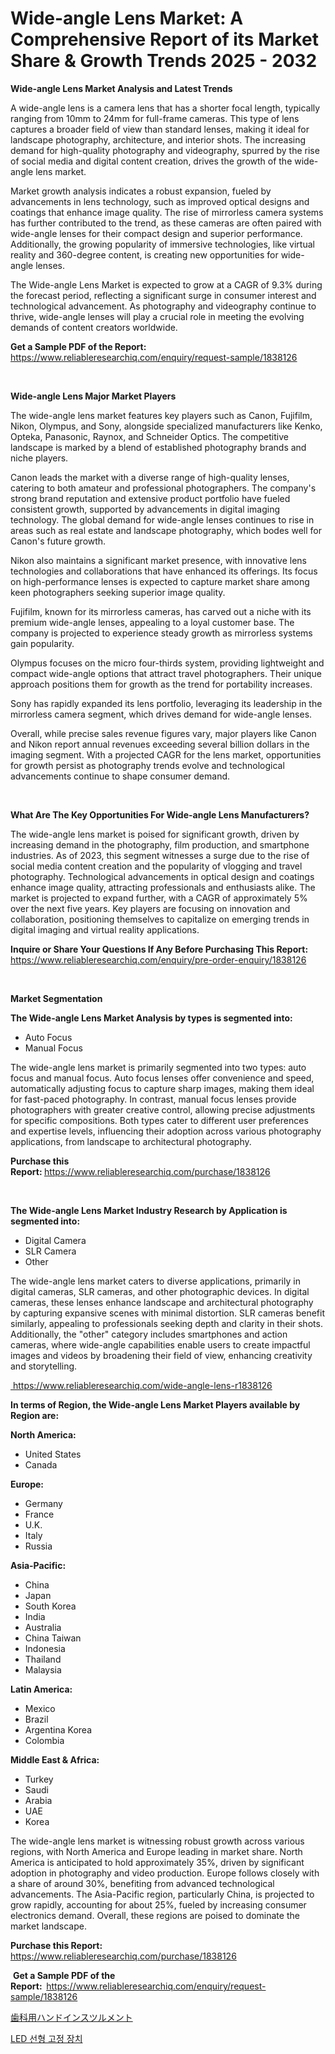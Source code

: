 <p><h1>Wide-angle Lens Market: A Comprehensive Report of its Market Share & Growth Trends 2025 - 2032</h1></p><p><strong>Wide-angle Lens Market Analysis and Latest Trends</strong></p>
<p><p>A wide-angle lens is a camera lens that has a shorter focal length, typically ranging from 10mm to 24mm for full-frame cameras. This type of lens captures a broader field of view than standard lenses, making it ideal for landscape photography, architecture, and interior shots. The increasing demand for high-quality photography and videography, spurred by the rise of social media and digital content creation, drives the growth of the wide-angle lens market.</p><p>Market growth analysis indicates a robust expansion, fueled by advancements in lens technology, such as improved optical designs and coatings that enhance image quality. The rise of mirrorless camera systems has further contributed to the trend, as these cameras are often paired with wide-angle lenses for their compact design and superior performance. Additionally, the growing popularity of immersive technologies, like virtual reality and 360-degree content, is creating new opportunities for wide-angle lenses.</p><p>The Wide-angle Lens Market is expected to grow at a CAGR of 9.3% during the forecast period, reflecting a significant surge in consumer interest and technological advancement. As photography and videography continue to thrive, wide-angle lenses will play a crucial role in meeting the evolving demands of content creators worldwide.</p></p>
<p><strong>Get a Sample PDF of the Report:&nbsp;</strong> <a href="https://www.reliableresearchiq.com/enquiry/request-sample/1838126?utm_campaign=1102&utm_medium=2&utm_source=Github&utm_content=ia&utm_term=10022025&utm_id=wide-angle-lens">https://www.reliableresearchiq.com/enquiry/request-sample/1838126</a></p>
<p>&nbsp;</p>
<p><strong>Wide-angle Lens Major Market Players</strong></p>
<p><p>The wide-angle lens market features key players such as Canon, Fujifilm, Nikon, Olympus, and Sony, alongside specialized manufacturers like Kenko, Opteka, Panasonic, Raynox, and Schneider Optics. The competitive landscape is marked by a blend of established photography brands and niche players.</p><p>Canon leads the market with a diverse range of high-quality lenses, catering to both amateur and professional photographers. The company's strong brand reputation and extensive product portfolio have fueled consistent growth, supported by advancements in digital imaging technology. The global demand for wide-angle lenses continues to rise in areas such as real estate and landscape photography, which bodes well for Canon's future growth.</p><p>Nikon also maintains a significant market presence, with innovative lens technologies and collaborations that have enhanced its offerings. Its focus on high-performance lenses is expected to capture market share among keen photographers seeking superior image quality. </p><p>Fujifilm, known for its mirrorless cameras, has carved out a niche with its premium wide-angle lenses, appealing to a loyal customer base. The company is projected to experience steady growth as mirrorless systems gain popularity.</p><p>Olympus focuses on the micro four-thirds system, providing lightweight and compact wide-angle options that attract travel photographers. Their unique approach positions them for growth as the trend for portability increases.</p><p>Sony has rapidly expanded its lens portfolio, leveraging its leadership in the mirrorless camera segment, which drives demand for wide-angle lenses. </p><p>Overall, while precise sales revenue figures vary, major players like Canon and Nikon report annual revenues exceeding several billion dollars in the imaging segment. With a projected CAGR for the lens market, opportunities for growth persist as photography trends evolve and technological advancements continue to shape consumer demand.</p></p>
<p>&nbsp;</p>
<p><strong>What Are The Key Opportunities For Wide-angle Lens Manufacturers?</strong></p>
<p><p>The wide-angle lens market is poised for significant growth, driven by increasing demand in the photography, film production, and smartphone industries. As of 2023, this segment witnesses a surge due to the rise of social media content creation and the popularity of vlogging and travel photography. Technological advancements in optical design and coatings enhance image quality, attracting professionals and enthusiasts alike. The market is projected to expand further, with a CAGR of approximately 5% over the next five years. Key players are focusing on innovation and collaboration, positioning themselves to capitalize on emerging trends in digital imaging and virtual reality applications.</p></p>
<p><strong>Inquire or Share Your Questions If Any Before Purchasing This Report:</strong> <a href="https://www.reliableresearchiq.com/enquiry/pre-order-enquiry/1838126?utm_campaign=1102&utm_medium=2&utm_source=Github&utm_content=ia&utm_term=10022025&utm_id=wide-angle-lens">https://www.reliableresearchiq.com/enquiry/pre-order-enquiry/1838126</a></p>
<p>&nbsp;</p>
<p><strong>Market Segmentation</strong></p>
<p><strong>The Wide-angle Lens Market Analysis by types is segmented into:</strong></p>
<p><ul><li>Auto Focus</li><li>Manual Focus</li></ul></p>
<p><p>The wide-angle lens market is primarily segmented into two types: auto focus and manual focus. Auto focus lenses offer convenience and speed, automatically adjusting focus to capture sharp images, making them ideal for fast-paced photography. In contrast, manual focus lenses provide photographers with greater creative control, allowing precise adjustments for specific compositions. Both types cater to different user preferences and expertise levels, influencing their adoption across various photography applications, from landscape to architectural photography.</p></p>
<p><strong>Purchase this Report:&nbsp;</strong><a href="https://www.reliableresearchiq.com/purchase/1838126?utm_campaign=1102&utm_medium=2&utm_source=Github&utm_content=ia&utm_term=10022025&utm_id=wide-angle-lens">https://www.reliableresearchiq.com/purchase/1838126</a></p>
<p>&nbsp;</p>
<p><strong>The Wide-angle Lens Market Industry Research by Application is segmented into:</strong></p>
<p><ul><li>Digital Camera</li><li>SLR Camera</li><li>Other</li></ul></p>
<p><p>The wide-angle lens market caters to diverse applications, primarily in digital cameras, SLR cameras, and other photographic devices. In digital cameras, these lenses enhance landscape and architectural photography by capturing expansive scenes with minimal distortion. SLR cameras benefit similarly, appealing to professionals seeking depth and clarity in their shots. Additionally, the "other" category includes smartphones and action cameras, where wide-angle capabilities enable users to create impactful images and videos by broadening their field of view, enhancing creativity and storytelling.</p></p>
<p><a href="https://www.reliableresearchiq.com/wide-angle-lens-r1838126?utm_campaign=1102&utm_medium=2&utm_source=Github&utm_content=ia&utm_term=10022025&utm_id=wide-angle-lens">&nbsp;https://www.reliableresearchiq.com/wide-angle-lens-r1838126</a></p>
<p><strong>In terms of Region, the Wide-angle Lens Market Players available by Region are:</strong></p>
<p>
    <p> <strong> North America: </strong>
        <ul>
            <li>United States</li>
            <li>Canada</li>
        </ul>
        </p> 
    <p> <strong> Europe: </strong>
        <ul>
            <li>Germany</li>
            <li>France</li>
            <li>U.K.</li>
            <li>Italy</li>
            <li>Russia</li>
        </ul>
        </p> 
    <p> <strong> Asia-Pacific: </strong>
        <ul>
            <li>China</li>
            <li>Japan</li>
            <li>South Korea</li>
            <li>India</li>
            <li>Australia</li>
            <li>China Taiwan</li>
            <li>Indonesia</li>
            <li>Thailand</li>
            <li>Malaysia</li>
        </ul>
        </p> 
    <p> <strong> Latin America: </strong>
        <ul>
            <li>Mexico</li>
            <li>Brazil</li>
            <li>Argentina Korea</li>
            <li>Colombia</li>
        </ul>
        </p> 
    <p> <strong> Middle East & Africa: </strong>
        <ul>
            <li>Turkey</li>
            <li>Saudi</li>
            <li>Arabia</li>
            <li>UAE</li>
            <li>Korea</li>
        </ul>
    </p>
    </p>
<p><p>The wide-angle lens market is witnessing robust growth across various regions, with North America and Europe leading in market share. North America is anticipated to hold approximately 35%, driven by significant adoption in photography and video production. Europe follows closely with a share of around 30%, benefiting from advanced technological advancements. The Asia-Pacific region, particularly China, is projected to grow rapidly, accounting for about 25%, fueled by increasing consumer electronics demand. Overall, these regions are poised to dominate the market landscape.</p></p>
<p><strong>Purchase this Report: </strong><a href="https://www.reliableresearchiq.com/purchase/1838126?utm_campaign=1102&utm_medium=2&utm_source=Github&utm_content=ia&utm_term=10022025&utm_id=wide-angle-lens">https://www.reliableresearchiq.com/purchase/1838126</a></p>
<p>&nbsp;<strong>Get a Sample PDF of the Report:&nbsp;&nbsp;</strong><a href="https://www.reliableresearchiq.com/enquiry/request-sample/1838126?utm_campaign=1102&utm_medium=2&utm_source=Github&utm_content=ia&utm_term=10022025&utm_id=wide-angle-lens">https://www.reliableresearchiq.com/enquiry/request-sample/1838126</a></p>
<p><strong></strong></p>
<p><p><a href="https://github.com/mohamedbakry57/Market-Research-Report-List-6/blob/main/936334235998.md?utm_campaign=1102&utm_medium=2&utm_source=Github&utm_content=ia&utm_term=10022025&utm_id=wide-angle-lens">歯科用ハンドインスツルメント</a></p><p><a href="https://github.com/laholand/Market-Research-Report-List-7/blob/main/252326536292.md?utm_campaign=1102&utm_medium=2&utm_source=Github&utm_content=ia&utm_term=10022025&utm_id=wide-angle-lens">LED 선형 고정 장치</a></p></p>